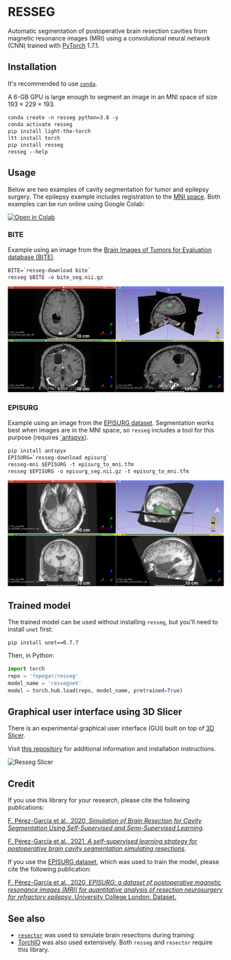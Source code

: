 # RESSEG

Automatic segmentation of postoperative brain resection cavities from magnetic resonance images (MRI) using a convolutional neural network (CNN) trained with [PyTorch](https://pytorch.org/) 1.7.1.

## Installation

It's recommended to use [`conda`](https://docs.conda.io/en/latest/miniconda.html).

A 6-GB GPU is large enough to segment an image in an MNI space of size 193 × 229 × 193.

```shell
conda create -n resseg python=3.8 -y
conda activate resseg
pip install light-the-torch
ltt install torch
pip install resseg
resseg --help
```

## Usage

Below are two examples of cavity segmentation for tumor and epilepsy surgery. The epilepsy example includes registration to the [MNI space](https://www.lead-dbs.org/about-the-mni-spaces/).
Both examples can be run online using Google Colab:

[![Open in Colab](https://colab.research.google.com/assets/colab-badge.svg)](https://colab.research.google.com/github/fepegar/resseg/blob/master/RESSEG.ipynb)

### BITE

Example using an image from the
[Brain Images of Tumors for Evaluation database (BITE)](http://nist.mni.mcgill.ca/?page_id=672).

```shell
BITE=`resseg-download bite`
resseg $BITE -o bite_seg.nii.gz
```

![Resection cavity segmented on an image from BITE](screenshots/bite.png)

### EPISURG

Example using an image from the [EPISURG dataset](https://doi.org/10.5522/04/9996158.v1).
Segmentation works best when images are in the MNI space, so `resseg` includes a tool
for this purpose (requires [`antspyx](https://antspyx.readthedocs.io/en/latest/?badge=latest)).

```shell
pip install antspyx
EPISURG=`resseg-download episurg`
resseg-mni $EPISURG -t episurg_to_mni.tfm
resseg $EPISURG -o episurg_seg.nii.gz -t episurg_to_mni.tfm
```

![Resection cavity segmented on an image from EPISURG](screenshots/episurg.png)

## Trained model

The trained model can be used without installing `resseg`, but you'll need to install `unet` first:

```shell
pip install unet==0.7.7
```

Then, in Python:

```python
import torch
repo = 'fepegar/resseg'
model_name = 'ressegnet'
model = torch.hub.load(repo, model_name, pretrained=True)
```

## Graphical user interface using 3D Slicer

There is an experimental graphical user interface (GUI) built on top of [3D Slicer](https://www.slicer.org/).

Visit [this repository](https://github.com/fepegar/SlicerParcellation#brain-resection-cavity-segmentation) for additional information and installation instructions.

![Resseg Slicer](https://raw.githubusercontent.com/fepegar/SlicerParcellation/master/screenshots/cavity.gif)

## Credit

If you use this library for your research, please cite the following publications:

[F. Pérez-García et al., 2020, *Simulation of Brain Resection for Cavity Segmentation Using Self-Supervised and Semi-Supervised Learning*](https://link.springer.com/chapter/10.1007%2F978-3-030-59716-0_12).

[F. Pérez-García et al., 2021, *A self-supervised learning strategy for postoperative brain cavity segmentation simulating resections*](https://link.springer.com/article/10.1007/s11548-021-02420-2).

If you use the [EPISURG dataset](https://doi.org/10.5522/04/9996158.v1), which was used to train the model, please cite the following publication:

[F. Pérez-García et al., 2020, *EPISURG: a dataset of postoperative magnetic resonance images (MRI) for quantitative analysis of resection neurosurgery for refractory epilepsy*. University College London. Dataset.](https://doi.org/10.5522/04/9996158.v1)

## See also

- [`resector`](https://github.com/fepegar/resector) was used to simulate brain resections during training
- [TorchIO](http://torchio.rtfd.io/) was also used extensively. Both `resseg` and `resector` require this library.
